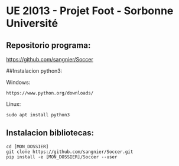 # UE 2I013 - Projet Foot - Sorbonne Université

## Repositorio programa:

https://github.com/sangnier/Soccer

##Instalacion python3:

Windows:
```
https://www.python.org/downloads/
```
Linux:
```
sudo apt install python3
```

## Instalacion bibliotecas:
```
cd [MON_DOSSIER]
git clone https://github.com/sangnier/Soccer.git
pip install -e [MON_DOSSIER]/Soccer --user
```


